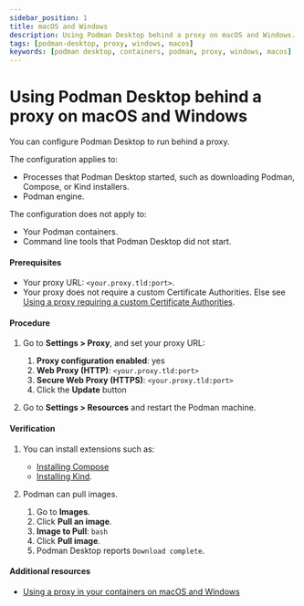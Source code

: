 ```yaml
---
sidebar_position: 1
title: macOS and Windows
description: Using Podman Desktop behind a proxy on macOS and Windows.
tags: [podman-desktop, proxy, windows, macos]
keywords: [podman desktop, containers, podman, proxy, windows, macos]
---
```


# Using Podman Desktop behind a proxy on macOS and Windows

You can configure Podman Desktop to run behind a proxy.

The configuration applies to:

- Processes that Podman Desktop started, such as downloading Podman, Compose, or Kind installers.
- Podman engine.

The configuration does not apply to:

- Your Podman containers.
- Command line tools that Podman Desktop did not start.

#### Prerequisites

- Your proxy URL: `<your.proxy.tld:port>`.
- Your proxy does not require a custom Certificate Authorities. Else see [Using a proxy requiring a custom Certificate Authorities](/docs/proxy/using-a-proxy-requiring-a-custom-ca).

#### Procedure

1. Go to **Settings > Proxy**, and set your proxy URL:

   1. **Proxy configuration enabled**: yes
   1. **Web Proxy (HTTP)**: `<your.proxy.tld:port>`
   1. **Secure Web Proxy (HTTPS)**: `<your.proxy.tld:port>`
   1. Click the **Update** button

1. Go to **Settings > Resources** and restart the Podman machine.

#### Verification

1. You can install extensions such as:

   - [Installing Compose](/docs/compose/compose-spec)
   - [Installing Kind](/docs/kubernetes/kind/installing-kind).

2. Podman can pull images.
   1. Go to **Images**.
   2. Click **Pull an image**.
   3. **Image to Pull**: `bash`
   4. Click **Pull image**.
   5. Podman Desktop reports `Download complete`.

#### Additional resources

- [Using a proxy in your containers on macOS and Windows](/docs/proxy/using-a-proxy-in-your-containers)
